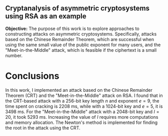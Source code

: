 ## Cryptanalysis of asymmetric cryptosystems using RSA as an example

**Objective:** The purpose of this work is to explore approaches to constructing attacks on asymmetric cryptosystems. Specifically, attacks based on the Chinese Remainder Theorem, which are successful when using the same small value of the public exponent for many users, and the "Meet-in-the-Middle" attack, which is feasible if the ciphertext is a small number.

# Conclusions

In this work, I implemented an attack based on the Chinese Remainder Theorem (CRT) and the "Meet-in-the-Middle" attack on RSA. I found that in the CRT-based attack with a 256-bit key length $n$ and exponent $e=9$, the time spent on cracking is 2208 ms, while with a 1024-bit key and $e=5$, it is 3498 ms. For the "Meet-in-the-Middle" attack with a 2048-bit key and $l=20$, it took 5293 ms. Increasing the value of $l$ requires more computations and memory allocation. The Newton's method is implemented for finding the root in the attack using the CRT.
